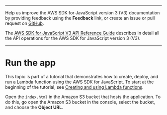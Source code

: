 --------

Help us improve the AWS SDK for JavaScript version 3 \(V3\) documentation by providing feedback using the **Feedback** link, or create an issue or pull request on [GitHub](https://github.com/awsdocs/aws-sdk-for-javascript-v3)\.

 The [AWS SDK for JavaScript V3 API Reference Guide](https://docs.aws.amazon.com/AWSJavaScriptSDK/v3/latest/index.html) describes in detail all the API operations for the AWS SDK for JavaScript version 3 \(V3\)\.

--------

# Run the app<a name="lambda-create-table-run"></a>

This topic is part of a tutorial that demonstrates how to create, deploy, and run a Lambda function using the AWS SDK for JavaScript\. To start at the beginning of the tutorial, see [Creating and using Lambda functions](lambda-create-table-example.md)\.

Open the `index.html` in the Amazon S3 bucket that hosts the application\. To do this, go open the Amazon S3 bucket in the console, select the bucket, and choose the **Object URL**\.